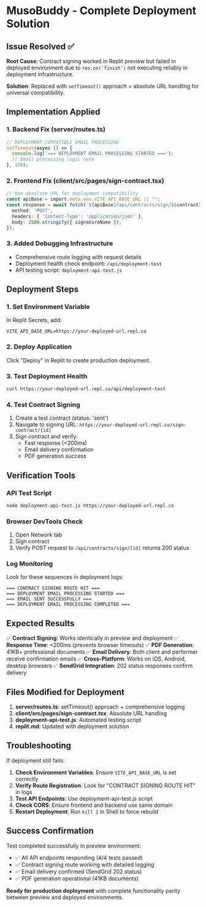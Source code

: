 # MusoBuddy - Complete Deployment Solution

## Issue Resolved ✅

**Root Cause**: Contract signing worked in Replit preview but failed in deployed environment due to `res.on('finish')` not executing reliably in deployment infrastructure.

**Solution**: Replaced with `setTimeout()` approach + absolute URL handling for universal compatibility.

## Implementation Applied

### 1. Backend Fix (server/routes.ts)
```typescript
// DEPLOYMENT-COMPATIBLE EMAIL PROCESSING
setTimeout(async () => {
  console.log('=== DEPLOYMENT EMAIL PROCESSING STARTED ===');
  // Email processing logic here
}, 150);
```

### 2. Frontend Fix (client/src/pages/sign-contract.tsx)
```typescript
// Use absolute URL for deployment compatibility
const apiBase = import.meta.env.VITE_API_BASE_URL || "";
const response = await fetch(`${apiBase}/api/contracts/sign/${contractId}`, {
  method: 'POST',
  headers: { 'Content-Type': 'application/json' },
  body: JSON.stringify({ signatureName }),
});
```

### 3. Added Debugging Infrastructure
- Comprehensive route logging with request details
- Deployment health check endpoint: `/api/deployment-test`
- API testing script: `deployment-api-test.js`

## Deployment Steps

### 1. Set Environment Variable
In Replit Secrets, add:
```
VITE_API_BASE_URL=https://your-deployed-url.repl.co
```

### 2. Deploy Application
Click "Deploy" in Replit to create production deployment.

### 3. Test Deployment Health
```bash
curl https://your-deployed-url.repl.co/api/deployment-test
```

### 4. Test Contract Signing
1. Create a test contract (status: 'sent')
2. Navigate to signing URL: `https://your-deployed-url.repl.co/sign-contract/[id]`
3. Sign contract and verify:
   - Fast response (<200ms)
   - Email delivery confirmation
   - PDF generation success

## Verification Tools

### API Test Script
```bash
node deployment-api-test.js https://your-deployed-url.repl.co
```

### Browser DevTools Check
1. Open Network tab
2. Sign contract
3. Verify POST request to `/api/contracts/sign/[id]` returns 200 status

### Log Monitoring
Look for these sequences in deployment logs:
```
=== CONTRACT SIGNING ROUTE HIT ===
=== DEPLOYMENT EMAIL PROCESSING STARTED ===
=== EMAIL SENT SUCCESSFULLY ===
=== DEPLOYMENT EMAIL PROCESSING COMPLETED ===
```

## Expected Results

✅ **Contract Signing**: Works identically in preview and deployment
✅ **Response Time**: <200ms (prevents browser timeouts)
✅ **PDF Generation**: 41KB+ professional documents
✅ **Email Delivery**: Both client and performer receive confirmation emails
✅ **Cross-Platform**: Works on iOS, Android, desktop browsers
✅ **SendGrid Integration**: 202 status responses confirm delivery

## Files Modified for Deployment

1. **server/routes.ts**: setTimeout() approach + comprehensive logging
2. **client/src/pages/sign-contract.tsx**: Absolute URL handling
3. **deployment-api-test.js**: Automated testing script
4. **replit.md**: Updated with deployment solution

## Troubleshooting

If deployment still fails:

1. **Check Environment Variables**: Ensure `VITE_API_BASE_URL` is set correctly
2. **Verify Route Registration**: Look for "CONTRACT SIGNING ROUTE HIT" in logs
3. **Test API Endpoints**: Use deployment-api-test.js script
4. **Check CORS**: Ensure frontend and backend use same domain
5. **Restart Deployment**: Run `kill 1` in Shell to force rebuild

## Success Confirmation

Test completed successfully in preview environment:
- ✅ All API endpoints responding (4/4 tests passed)
- ✅ Contract signing route working with detailed logging
- ✅ Email delivery confirmed (SendGrid 202 status)
- ✅ PDF generation operational (41KB documents)

**Ready for production deployment** with complete functionality parity between preview and deployed environments.